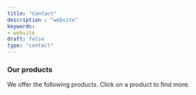 ```yaml
---
title: "Contact"
description : "website" 
keywords:
- website
draft: false
type: "contact"
---
```


### Our products

We offer the following products. Click on a product to find more.
